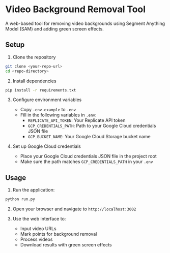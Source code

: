 # Video Background Removal Tool

A web-based tool for removing video backgrounds using Segment Anything Model (SAM) and adding green screen effects.

## Setup

1. Clone the repository
```bash
git clone <your-repo-url>
cd <repo-directory>
```

2. Install dependencies
```bash
pip install -r requirements.txt
```

3. Configure environment variables
   - Copy `.env.example` to `.env`
   - Fill in the following variables in `.env`:
     - `REPLICATE_API_TOKEN`: Your Replicate API token
     - `GCP_CREDENTIALS_PATH`: Path to your Google Cloud credentials JSON file
     - `GCP_BUCKET_NAME`: Your Google Cloud Storage bucket name

4. Set up Google Cloud credentials
   - Place your Google Cloud credentials JSON file in the project root
   - Make sure the path matches `GCP_CREDENTIALS_PATH` in your `.env`

## Usage

1. Run the application:
```bash
python run.py
```

2. Open your browser and navigate to `http://localhost:3002`

3. Use the web interface to:
   - Input video URLs
   - Mark points for background removal
   - Process videos
   - Download results with green screen effects


